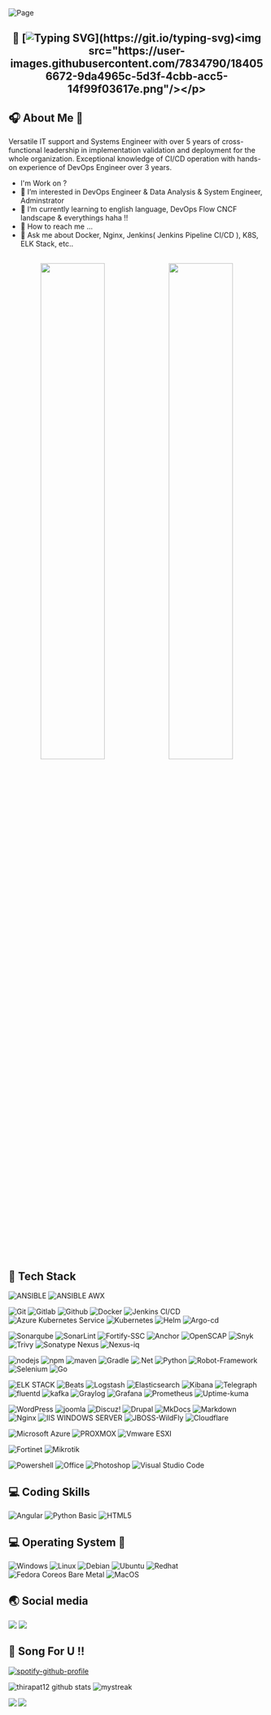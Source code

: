 <img src="https://user-images.githubusercontent.com/7834790/184064212-df9283ed-8daa-4545-a535-5aadeaa8be47.png" alt="Page"/>

## <p align="center"> :beginner: [![Typing SVG](https://readme-typing-svg.herokuapp.com?font=Architects+Daughter&color=7AF79A&size=30&lines=Hi+there!+I'm+Thirapat12;I'm+a+DevOps+Engineer...)](https://git.io/typing-svg)<img src="https://user-images.githubusercontent.com/7834790/184056672-9da4965c-5d3f-4cbb-acc5-14f99f03617e.png"/></p>


## :headphones: About Me 👋  
Versatile IT support and Systems Engineer with over 5 years of cross-functional leadership in implementation validation and deployment for the whole organization. Exceptional knowledge of CI/CD operation with hands-on experience of DevOps Engineer over 3 years. 

- I'm Work on ?
- :icecream: I’m interested in DevOps Engineer & Data Analysis & System Engineer, Adminstrator
- :book: I’m currently learning to english language, DevOps Flow CNCF landscape & everythings haha !!
- :space_invader: How to reach me ...
- :circus_tent: Ask me about Docker, Nginx, Jenkins( Jenkins Pipeline CI/CD ), K8S, ELK Stack, etc..
## 
<p align="center"><img src="https://user-images.githubusercontent.com/7834790/183679318-f36690a0-8c11-4ec1-af94-0b1ac36b4d20.png" width=50% /><img src="https://pradeepl.com/blog/gitops/Gitops-cover.png" width=50% /></p>

## :mega: Tech Stack
![ANSIBLE](https://img.shields.io/badge/ansible-%23FF0000.svg?style=for-the-badge&logo=ansible&logoColor=white)
![ANSIBLE AWX](https://img.shields.io/badge/awx-%23FF0000.svg?style=for-the-badge&logo=ansible&logoColor=white)

![Git](https://img.shields.io/badge/git-%23F05032.svg?style=for-the-badge&logo=git&logoColor=white)
![Gitlab](https://img.shields.io/badge/gitlab-ci-%23F05032.svg?style=for-the-badge&logo=gitlab&logoColor=white)
![Github](https://img.shields.io/badge/github-action-%23F05032.svg?style=for-the-badge&logo=github&logoColor=white)
![Docker](https://img.shields.io/badge/docker-%230db7ed.svg?style=for-the-badge&logo=docker&logoColor=white)
![Jenkins CI/CD](https://img.shields.io/badge/jenkins-ci/cd-%230db7ed.svg?style=for-the-badge&logo=jenkins&logoColor=white)
![Azure Kubernetes Service](https://img.shields.io/badge/AKS-%230A66C2.svg?style=for-the-badge&logo=Microsoft-Azure&logoColor=white)
![Kubernetes](https://img.shields.io/badge/kubernetes-%230A66C2.svg?style=for-the-badge&logo=Kubernetes&logoColor=white)
![Helm](https://img.shields.io/badge/helm-%234237C6.svg?style=for-the-badge&logo=Helm&logoColor=white)
![Argo-cd](https://img.shields.io/badge/Argo%20CD-%23EF7B4D.svg?style=for-the-badge&logo=Argo&logoColor=white)

![Sonarqube](https://img.shields.io/badge/Sonarqube-%230db7ed.svg?style=for-the-badge&logo=Sonarqube&logoColor=white)
![SonarLint](https://img.shields.io/badge/SonarLint-%23CB2029.svg?style=for-the-badge&logo=SonarLint&logoColor=white)
![Fortify-SSC](https://img.shields.io/badge/Fortify%20SSC-%230db7ed.svg?style=for-the-badge&logo=Fortify-SSC&logoColor=white)
![Anchor](https://img.shields.io/badge/Anchor-%235000B9.svg?style=for-the-badge&logo=Anchor&logoColor=white)
![OpenSCAP](https://img.shields.io/badge/OpenSCAP-%230db7ed.svg?style=for-the-badge&logo=OpenSCAP&logoColor=white)
![Snyk](https://img.shields.io/badge/Snyk-%230db7ed.svg?style=for-the-badge&logo=snyk&logoColor=white)
![Trivy](https://img.shields.io/badge/Trivy-%230db7ed.svg?style=for-the-badge&logo=trivy&logoColor=white)
![Sonatype Nexus](https://img.shields.io/badge/sonatype-nexus-%230B8301.svg?style=for-the-badge&logo=sonatype&logoColor=white)
![Nexus-iq](https://img.shields.io/badge/nexus-iq-%230db7ed.svg?style=for-the-badge&logo=nexus&logoColor=white)

![nodejs](https://img.shields.io/badge/Node.js-339933.svg?style=for-the-badge&logo=nodedotjs&logoColor=white)
![npm](https://img.shields.io/badge/npm-CB3837.svg?style=for-the-badge&logo=npm&logoColor=white)
![maven](https://img.shields.io/badge/Apache%20Maven-C71A36.svg?style=for-the-badge&logo=Apache-Maven&logoColor=white)
![Gradle](https://img.shields.io/badge/Gradle-02303A.svg?style=for-the-badge&logo=Gradle&logoColor=white)
![.Net](https://img.shields.io/badge/.NET-512BD4.svg?style=for-the-badge&logo=dotnet&logoColor=white)
![Python](https://img.shields.io/badge/Python-3776AB.svg?style=for-the-badge&logo=Python&logoColor=white)
![Robot-Framework](https://img.shields.io/badge/Robot%20Framework-%23000000.svg?style=for-the-badge&logo=Robot-Framework&logoColor=white)
![Selenium](https://img.shields.io/badge/Selenium-43B02A.svg?style=for-the-badge&logo=Selenium&logoColor=white)
![Go](https://img.shields.io/badge/Go-00ADD8.svg?style=for-the-badge&logo=Go&logoColor=white)

![ELK STACK](https://img.shields.io/badge/ELK-STACK-%23ECF30B.svg?style=for-the-badge&logo=elastic&logoColor=white)
![Beats](https://img.shields.io/badge/Beats-%23005571.svg?style=for-the-badge&logo=Beats&logoColor=white)
![Logstash](https://img.shields.io/badge/Logstash-%23F2BD1A.svg?style=for-the-badge&logo=Logstash&logoColor=white)
![Elasticsearch](https://img.shields.io/badge/Elasticsearch-%23005571.svg?style=for-the-badge&logo=Elasticsearch&logoColor=white)
![Kibana](https://img.shields.io/badge/Kibana-%23E8478B.svg?style=for-the-badge&logo=kibana&logoColor=white)
![Telegraph](https://img.shields.io/badge/Telegraph-FAFAFA.svg?style=for-the-badge&logo=Telegraph&logoColor=black)
![fluentd](https://img.shields.io/badge/fluentd-fluentbit-%230A66C2.svg?style=for-the-badge&logo=fluentd&logoColor=white)
![kafka](https://img.shields.io/badge/kafka-%230A66C2.svg?style=for-the-badge&logo=apachekafka&logoColor=white)
![Graylog](https://img.shields.io/badge/Graylog-%23B1BABB.svg?style=for-the-badge&logo=Graylog&logoColor=white)
![Grafana](https://img.shields.io/badge/grafana-%23F46800.svg?style=for-the-badge&logo=grafana&logoColor=white)
![Prometheus](https://img.shields.io/badge/Prometheus-%231572B6.svg?style=for-the-badge&logo=Prometheus&logoColor=white)
![Uptime-kuma](https://img.shields.io/badge/uptime-kuma-%23B1BABB.svg?style=for-the-badge&logo=uptime-kuma&logoColor=white)

![WordPress](https://img.shields.io/badge/wordpress-%2321759B.svg?style=for-the-badge&logo=WordPress&logoColor=white)
![joomla](https://img.shields.io/badge/joomla-%2321759B.svg?style=for-the-badge&logo=joomla&logoColor=white)
![Discuz!](https://img.shields.io/badge/Discuz!-%2321759B.svg?style=for-the-badge&logo=Discuz!&logoColor=white)
![Drupal](https://img.shields.io/badge/Drupal-%2321759B.svg?style=for-the-badge&logo=Drupal&logoColor=white)
![MkDocs](https://img.shields.io/badge/MkDocs-%23E34F26.svg?style=for-the-badge&logo=python&logoColor=white)
![Markdown](https://img.shields.io/badge/Markdown-%23E34F26.svg?style=for-the-badge&logo=Markdown&logoColor=white)
![Nginx](https://img.shields.io/badge/nginx-%230CA100.svg?style=for-the-badge&logo=nginx&logoColor=white)
![IIS WINDOWS SERVER](https://img.shields.io/badge/IIS-WebServer-%23607078.svg?style=for-the-badge&logo=windows&logoColor=white)
![JBOSS-WildFly](https://img.shields.io/badge/WildFly-JBoss-%230CA100.svg?style=for-the-badge&logo=WildFly&logoColor=white)
![Cloudflare](https://img.shields.io/badge/Cloudflare-%23F38020.svg?style=for-the-badge&logo=Cloudflare&logoColor=white)

![Microsoft Azure](https://img.shields.io/badge/Microsoft%20Azure-0078D4.svg?style=for-the-badge&logo=Microsoft-Azure&logoColor=white)
![PROXMOX](https://img.shields.io/badge/proxmox-%23E57000.svg?style=for-the-badge&logo=proxmox&logoColor=white)
![Vmware ESXI](https://img.shields.io/badge/ESXI-%23607078.svg?style=for-the-badge&logo=vmware&logoColor=white)

![Fortinet](https://img.shields.io/badge/Fortinet-EE3124.svg?style=for-the-badge&logo=Fortinet&logoColor=white)
![Mikrotik](https://img.shields.io/badge/Mikrotik-293239.svg?style=for-the-badge&logo=Mikrotik&logoColor=white)

![Powershell](https://img.shields.io/badge/powershell-%235391FE.svg?style=for-the-badge&logo=powershell&logoColor=1B1B1F)
![Office](https://img.shields.io/badge/office_suite-%23D83B01.svg?style=for-the-badge&logo=MicrosoftOffice&logoColor=white)
![Photoshop](https://img.shields.io/badge/Adobe-Photoshop-%23CDCDCE.svg?style=for-the-badge&logo=Adobe&logoColor=1B1B1F)
![Visual Studio Code](https://img.shields.io/badge/Visual%20Studio%20Code-%230A66C2.svg?style=for-the-badge&logo=visual%20studio%20code&logoColor=1B1B1F)

<!--
## Profile
Property                 | Data  
-------------------------|------
Language / IDE           | [![C# Badge](https://img.shields.io/badge/-Visual%20Studio-239120?style=flat&logo=C-Sharp&logoColor=white)](https://github.com/search?l=C%23&q=user%3Azmcx16&type=Repositories) [![Python Badge](https://img.shields.io/badge/-PyCharm-3776AB?style=flat&logo=Python&logoColor=white)](https://github.com/search?l=Python&q=user%3Azmcx16&type=Repositories) [![Html+CSS+Javascript Badge](https://img.shields.io/badge/-Visual%20Studio%20Code-F7DF1E?style=flat&logo=Javascript&logoColor=white)](https://github.com/search?l=JavaScript&q=user%3Azmcx16&type=Repositories) [![C++ Badge](https://img.shields.io/badge/-Visual%20Studio-00599C?style=flat&logo=C%2B%2B&logoColor=white)](https://github.com/search?q=user%3Azmcx16&type=Repositories) [![C Badge](https://img.shields.io/badge/-Visual%20Studio-A8B9CC?style=flat&logo=C&logoColor=white)](https://github.com/search?q=user%3Azmcx16&type=Repositories) [![JAVA Badge](https://img.shields.io/badge/-Eclipse-007396?style=flat&logo=JAVA&logoColor=white)](https://github.com/search?q=user%3Azmcx16&type=Repositories)
Tool / Framework         | [![Electron Badge](https://img.shields.io/badge/-Electron-47848F?style=flat&logo=Electron&logoColor=white)](https://github.com/zmcx16/MangaPrettier) [![React Badge](https://img.shields.io/badge/-React-61DAFB?style=flat&logo=Electron&logoColor=white)](https://github.com/zmcx16/AxisCult) [![ASP.NET Badge](https://img.shields.io/badge/-ASP.NET-5C2D91?style=flat&logo=.net&logoColor=white)](https://github.com/search?q=user%3Azmcx16&type=Repositories) [![PyQt Badge](https://img.shields.io/badge/-PyQt-41CD52?style=flat&logo=Qt&logoColor=white)](https://github.com/zmcx16/AxisTradeCult) [![Arduino Badge](https://img.shields.io/badge/-Arduino-00979D?style=flat&logo=Arduino&logoColor=white)](https://github.com/search?q=user%3Azmcx16&type=Repositories) [![Azure Badge](https://img.shields.io/badge/-Microsoft%20Azure-0089D6?style=flat&logo=Microsoft-Azure&logoColor=white)](https://github.com/search?q=user%3Azmcx16&type=Repositories) [![Elasticsearch Badge](https://img.shields.io/badge/-Elasticsearch-005571?style=flat&logo=Elasticsearch&logoColor=white)](https://github.com/search?q=user%3Azmcx16&type=Repositories) [![Logstash Badge](https://img.shields.io/badge/-Logstash-F2BD1A?style=flat&logo=Logstash&logoColor=white)](https://github.com/search?q=user%3Azmcx16&type=Repositories) [![Kibana Badge](https://img.shields.io/badge/-Kibana-E8478B?style=flat&logo=Kibana&logoColor=white)](https://github.com/search?q=user%3Azmcx16&type=Repositories) [![photoshop Badge](https://img.shields.io/badge/-Photoshop-26C9FF?style=flat&logo=Adobe-Photoshop&logoColor=white)](https://github.com/search?q=user%3Azmcx16&type=Repositories)
Domain Knownledge        | [![Computer Science Development Badge](https://img.shields.io/badge/-Computer%20Science-FAB040?style=flat&logoColor=white)](https://github.com/search?q=user%3Azmcx16&type=Repositories) [![Electrical Engineering Development Badge](https://img.shields.io/badge/-Electrical%20Engineering-4C8CBF?style=flat&logoColor=white)](https://github.com/search?q=user%3Azmcx16&type=Repositories) [![Software Development Badge](https://img.shields.io/badge/-Software%20Development-FF6600?style=flat&logoColor=white)](https://github.com/search?q=user%3Azmcx16&type=Repositories) [![Web Crawling Badge](https://img.shields.io/badge/-Web%20Crawling-036CB5?style=flat&logoColor=white)](https://project.zmcx16.moe/?page=mahomangadownloader) [![Machine Learning Badge](https://img.shields.io/badge/-Machine%20Learning-01D277?style=flat&logoColor=white)](https://github.com/zmcx16/AxisTradeCult)
CI / CD                  | [![Azure Pipelines Badge](https://img.shields.io/badge/-Azure%20Pipelines-2560E0?style=flat&logo=Azure-Pipelines&logoColor=white)](https://github.com/search?q=user%3Azmcx16&type=Repositories) [![AppVeyor Badge](https://img.shields.io/badge/-AppVeyor-00B3E0?style=flat&logo=AppVeyor&logoColor=white)](https://github.com/zmcx16/MemoOffVocabulary) [![Travis-CI Badge](https://img.shields.io/badge/-Travis%20CI-3EAAAF?style=flat&logo=Travis-CI&logoColor=white)](https://github.com/zmcx16/MangaPrettier) [![Github Actions Badge](https://img.shields.io/badge/-Github%20Actions-2088FF?style=flat&logo=Github-Actions&logoColor=white)](https://github.com/zmcx16/zmcx16)
Side Projects - App <img width=200/> | [![MahoMangaDownloader Badge](https://img.shields.io/badge/-MahoMangaDownloader-lightskyblue?style=flat&logoColor=white)](https://project.zmcx16.moe/?page=mahomangadownloader) [![AxisTradeCult Badge](https://img.shields.io/badge/-AxisTradeCult-darkorange?style=flat&logoColor=white)](https://github.com/zmcx16/AxisTradeCult) [![ChaldeaStockObservatory Badge](https://img.shields.io/badge/-ChaldeaStockObservatory-lightsteelblue?style=flat&logoColor=white)](https://github.com/zmcx16/ChaldeaStockObservatory) [![MangaPrettier Badge](https://img.shields.io/badge/-MangaPrettier-orange?style=flat&logoColor=white)](https://github.com/zmcx16/MangaPrettier) [![PhotoMosaic-Artifact Badge](https://img.shields.io/badge/-PhotoMosaic%20Artifact-deepskyblue?style=flat&logoColor=white)](https://github.com/zmcx16/PhotoMosaic-Artifact) [![OpenAI-Gym-Hearts Badge](https://img.shields.io/badge/-OpenAI%20Gym%20Hearts-darkslateblue?style=flat&logoColor=white)](https://github.com/zmcx16/OpenAI-Gym-Hearts) [![find-house-assistant-chrome-extension Badge](https://img.shields.io/badge/-find%20house%20assistant%20chrome%20extension-yellowgreen?style=flat&logoColor=white)](https://github.com/zmcx16/find-house-assistant-chrome-extension) [![MemoOffVocabulary Badge](https://img.shields.io/badge/-MemoOffVocabulary-magenta?style=flat&logoColor=white)](https://github.com/zmcx16/MemoOffVocabulary)   
Side Projects - Web      | [![Side Project Badge](https://img.shields.io/badge/-project.zmcx16.moe-00fa9a?style=flat&logoColor=white)](https://project.zmcx16.moe/) [![Axis Cult Badge](https://img.shields.io/badge/-Axis%20Cult-00eeff?style=flat&logoColor=white)](https://axiscult.zmcx16.moe/) [![Norn Minehunter Badge](https://img.shields.io/badge/-Norn%20Minehunter-gold?style=flat&logoColor=white)](https://norn-minehunter.zmcx16.moe/) [![TW Stock Lottery Secretary Badge](https://img.shields.io/badge/-TW%20Stock%20Lottery%20Secretary-3b5998?style=flat&logoColor=white)](https://www.facebook.com/%E8%82%A1%E7%A5%A8%E6%8A%BD%E7%B1%A4%E5%B0%8F%E7%A7%98%E6%9B%B8-115560563215006/) [![Protobuf Deserializer Badge](https://img.shields.io/badge/-Protobuf%20Deserializer-red?style=flat&logoColor=white)](https://protobuf-deserializer.zmcx16.moe/)
Reach Me                 | [![Twitter Badge](https://img.shields.io/badge/-zmcx16-00acee?style=flat&logo=twitter&logoColor=white)](https://twitter.com/zmcx16/) [![Gmail Badge](https://img.shields.io/badge/-zmcx16-e54448?style=flat&logo=Gmail&logoColor=white)](mailto:zmcx16@gmail.com) [![Linkedin Badge](https://img.shields.io/badge/-zmcx16-blue?style=flat&logo=Linkedin&logoColor=white)](https://www.linkedin.com/in/shunningyou/)

DevOps : Docker, Jenkins (Jenkins pipeline), K8S, Helm, Nexus Sonatype, Nginx, gitlab ci, github action
- OAAS ( Operation as a service ) : Ansible ( AWX ), Rundesk
- Observability : ELK Stack, Graylog, Prometheus, Grafana, fluentd, exporter etc. -->

## :computer: Coding Skills
![Angular](https://img.shields.io/badge/Angular-Beginner-%23CDCDCE.svg?style=for-the-badge&logo=Angular&logoColor=1B1B1F)
![Python Basic](https://img.shields.io/badge/python-basic-%233570A0.svg?style=for-the-badge&logo=python&logoColor=FFE05D)
![HTML5](https://img.shields.io/badge/html5-%23E34F26.svg?style=for-the-badge&logo=HTML5&logoColor=white)

## :computer: Operating System <!--<img src = "" alt="" height="50" width="60">-->:hammer:
![Windows](https://img.shields.io/badge/windows-client/server-%230078D6.svg?style=for-the-badge&logo=windows&logoColor=white)
![Linux](https://img.shields.io/badge/linux-%23CDCDCE.svg?style=for-the-badge&logo=linux&logoColor=1B1B1F)
![Debian](https://img.shields.io/badge/debian-%23A81D33.svg?style=for-the-badge&logo=Debian&logoColor=white)
![Ubuntu](https://img.shields.io/badge/Ubuntu-%231793D1.svg?style=for-the-badge&logo=Ubuntu&logoColor=white)
![Redhat](https://img.shields.io/badge/Redhat-%239D9D9D.svg?style=for-the-badge&logo=Redhat&logoColor=white)
![Fedora Coreos Bare Metal](https://img.shields.io/badge/fedora-coreos-%23CF53E8.svg?style=for-the-badge&logo=fedora&logoColor=white)
![MacOS](https://img.shields.io/badge/macos-%23000000.svg?style=for-the-badge&logo=apple&logoColor=white)

## :earth_asia: Social media 
<div id="badges">
<a href="https://www.linkedin.com/in/thirapat-amornsin-9825ab15a"><img src="https://img.shields.io/badge/Thirapat_Amornsin-%230A66C2.svg?style=for-the-badge&logo=linkedin&logoColor=white"></a>
<a href="https://www.youtube.com/@ThirapatAmornsin" target="_blank"><img src="https://img.shields.io/badge/Phattime-%23FF0000.svg?style=for-the-badge&logo=youtube&logoColor=white"></a>
</div>

## :musical_note: Song For U !!

[![spotify-github-profile](https://spotify-github-profile.vercel.app/api/view?uid=oerj8c7l8jz5bcppkuy2xw7kz&cover_image=true&theme=default&show_offline=true&background_color=121212&interchange=false)](https://spotify-github-profile.vercel.app/api/view?uid=oerj8c7l8jz5bcppkuy2xw7kz&redirect=true)

![thirapat12 github stats](https://github-readme-stats.vercel.app/api?username=thirapat12&show_icons=true&theme=tokyonight)
<img src="https://github-readme-streak-stats.herokuapp.com/?user=thirapat12&theme=tokyonight" alt="mystreak"/>

<a href="https://github.com/Davekibh">
  <img align="left" src="https://github-readme-stats.vercel.app/api/top-langs/?username=thirapat12&theme=tokyonight" />
</a>

![](https://komarev.com/ghpvc/?username=thirapat12&style=for-the-badge)

<!---
Thirapat1258/Thirapat1258 is a ✨ special ✨ repository because its `README.md` (this file) appears on your GitHub profile.
You can click the Preview link to take a look at your changes.
--->
